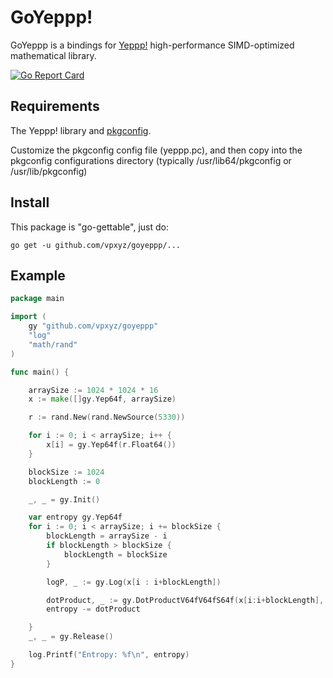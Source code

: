 # GoYeppp!

GoYeppp is a bindings for [Yeppp!](http://www.yeppp.info/) high-performance SIMD-optimized mathematical library.

[![Go Report Card](https://goreportcard.com/badge/github.com/vpxyz/goyeppp)](https://goreportcard.com/report/github.com/vpxyz/goyeppp)

## Requirements

The Yeppp! library and [pkgconfig](http://pkgconfig.freedesktop.org).

Customize the pkgconfig config file (yeppp.pc), and then copy into the pkgconfig configurations directory (typically /usr/lib64/pkgconfig or /usr/lib/pkgconfig)

## Install

This package is "go-gettable", just do:

    go get -u github.com/vpxyz/goyeppp/...

## Example

``` go
package main

import (
	gy "github.com/vpxyz/goyeppp"
	"log"
	"math/rand"
)

func main() {

	arraySize := 1024 * 1024 * 16
	x := make([]gy.Yep64f, arraySize)

	r := rand.New(rand.NewSource(5330))

	for i := 0; i < arraySize; i++ {
		x[i] = gy.Yep64f(r.Float64())
	}

	blockSize := 1024
	blockLength := 0

	_, _ = gy.Init()

	var entropy gy.Yep64f
	for i := 0; i < arraySize; i += blockSize {
		blockLength = arraySize - i
		if blockLength > blockSize {
			blockLength = blockSize
		}

		logP, _ := gy.Log(x[i : i+blockLength])

		dotProduct, _ := gy.DotProductV64fV64fS64f(x[i:i+blockLength], logP)
		entropy -= dotProduct

	}
	_, _ = gy.Release()

	log.Printf("Entropy: %f\n", entropy)
}
```

